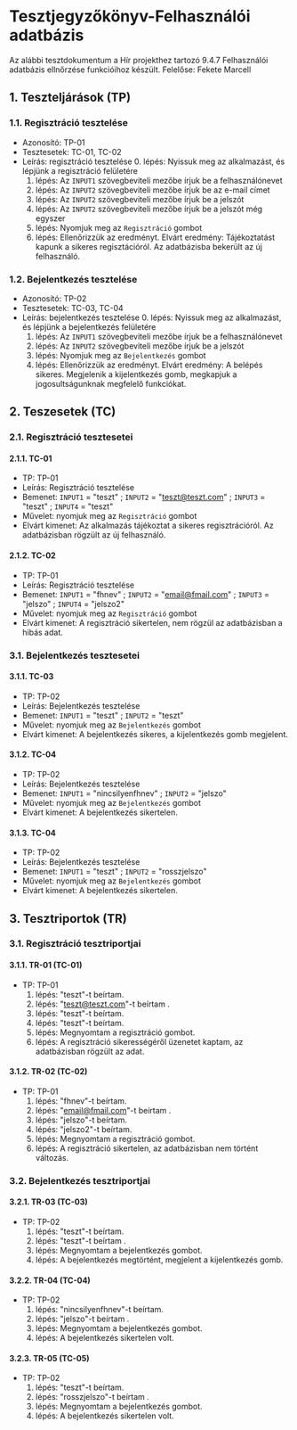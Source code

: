 # Tesztjegyzőkönyv-Felhasználói adatbázis

Az alábbi tesztdokumentum a Hír projekthez tartozó 9.4.7 Felhasználói adatbázis ellnőrzése funkcióihoz készült. Felelőse: Fekete Marcell 


## 1. Teszteljárások (TP)

### 1.1. Regisztráció tesztelése
- Azonosító: TP-01
- Tesztesetek: TC-01, TC-02
- Leírás: regisztráció tesztelése
    0. lépés: Nyissuk meg az alkalmazást, és lépjünk a regisztráció felületére
    1. lépés: Az `INPUT1` szövegbeviteli mezőbe írjuk be a felhasználónevet
    2. lépés: Az `INPUT2` szövegbeviteli mezőbe írjuk be az e-mail címet
    3. lépés: Az `INPUT2` szövegbeviteli mezőbe írjuk be a jelszót
    4. lépés: Az `INPUT2` szövegbeviteli mezőbe írjuk be a jelszót még egyszer
    5. lépés: Nyomjuk meg az `Regisztráció` gombot 
    6. lépés: Ellenőrizzük az eredményt. Elvárt eredmény: Tájékoztatást kapunk a sikeres regisztációról. Az adatbázisba bekerült az új felhasználó.

### 1.2. Bejelentkezés tesztelése
- Azonosító: TP-02
- Tesztesetek: TC-03, TC-04
- Leírás: bejelentkezés tesztelése
    0. lépés: Nyissuk meg az alkalmazást, és lépjünk a bejelentkezés felületére
    1. lépés: Az `INPUT1` szövegbeviteli mezőbe írjuk be a felhasználónevet
    2. lépés: Az `INPUT2` szövegbeviteli mezőbe írjuk be a jelszót
    3. lépés: Nyomjuk meg az `Bejelentkezés` gombot 
    4. lépés: Ellenőrizzük az eredményt. Elvárt eredmény: A belépés sikeres. Megjelenik a kijelentkezés gomb, megkapjuk a jogosultságunknak megfelelő funkciókat.


## 2. Teszesetek (TC)

### 2.1. Regisztráció tesztesetei

#### 2.1.1. TC-01
- TP: TP-01
- Leírás: Regisztráció tesztelése 
- Bemenet: `INPUT1` = "teszt" ; `INPUT2` = "teszt@teszt.com" ; `INPUT3` = "teszt" ; `INPUT4` = "teszt"
- Művelet: nyomjuk meg az `Regisztráció` gombot 
- Elvárt kimenet: Az alkalmazás tájékoztat a sikeres regisztrációról. Az adatbázisban rögzült az új felhasználó.

#### 2.1.2. TC-02
- TP: TP-01
- Leírás: Regisztráció tesztelése 
- Bemenet: `INPUT1` = "fhnev" ; `INPUT2` = "email@fmail.com" ; `INPUT3` = "jelszo" ; `INPUT4` = "jelszo2"
- Művelet: nyomjuk meg az `Regisztráció` gombot 
- Elvárt kimenet: A regisztráció sikertelen, nem rögzül az adatbázisban a hibás adat.


### 3.1. Bejelentkezés tesztesetei

#### 3.1.1. TC-03
- TP: TP-02
- Leírás: Bejelentkezés tesztelése 
- Bemenet: `INPUT1` = "teszt" ; `INPUT2` = "teszt"
- Művelet: nyomjuk meg az `Bejelentkezés` gombot 
- Elvárt kimenet: A bejelentkezés sikeres, a kijelentkezés gomb megjelent.

#### 3.1.2. TC-04
- TP: TP-02
- Leírás: Bejelentkezés tesztelése 
- Bemenet: `INPUT1` = "nincsilyenfhnev" ; `INPUT2` = "jelszo"
- Művelet: nyomjuk meg az `Bejelentkezés` gombot 
- Elvárt kimenet: A bejelentkezés sikertelen.

#### 3.1.3. TC-04
- TP: TP-02
- Leírás: Bejelentkezés tesztelése 
- Bemenet: `INPUT1` = "teszt" ; `INPUT2` = "rosszjelszo"
- Művelet: nyomjuk meg az `Bejelentkezés` gombot 
- Elvárt kimenet: A bejelentkezés sikertelen.


## 3. Tesztriportok (TR)

### 3.1. Regisztráció tesztriportjai

#### 3.1.1. TR-01 (TC-01)
- TP: TP-01
    1. lépés: "teszt"-t beírtam.
    2. lépés: "teszt@teszt.com"-t beírtam .
    3. lépés: "teszt"-t beírtam.
    4. lépés: "teszt"-t beírtam.
    5. lépés: Megnyomtam a regisztráció gombot.
    6. lépés: A regisztráció sikerességéről üzenetet kaptam, az adatbázisban rögzült az adat.
    
#### 3.1.2. TR-02 (TC-02)
- TP: TP-01
    1. lépés: "fhnev"-t beírtam.
    2. lépés: "email@fmail.com"-t beírtam .
    3. lépés: "jelszo"-t beírtam.
    4. lépés: "jelszo2"-t beírtam.
    5. lépés: Megnyomtam a regisztráció gombot.
    6. lépés: A regisztráció sikertelen, az adatbázisban nem történt változás.

### 3.2. Bejelentkezés tesztriportjai

#### 3.2.1. TR-03 (TC-03)
- TP: TP-02
    1. lépés: "teszt"-t beírtam.
    2. lépés: "teszt"-t beírtam .
    3. lépés: Megnyomtam a bejelentkezés gombot.
    4. lépés: A bejelentkezés megtörtént, megjelent a kijelentkezés gomb.

#### 3.2.2. TR-04 (TC-04)
- TP: TP-02
    1. lépés: "nincsilyenfhnev"-t beírtam.
    2. lépés: "jelszo"-t beírtam .
    3. lépés: Megnyomtam a bejelentkezés gombot.
    4. lépés: A bejelentkezés sikertelen volt.

#### 3.2.3. TR-05 (TC-05)
- TP: TP-02
    1. lépés: "teszt"-t beírtam.
    2. lépés: "rosszjelszo"-t beírtam .
    3. lépés: Megnyomtam a bejelentkezés gombot.
    4. lépés: A bejelentkezés sikertelen volt.

    